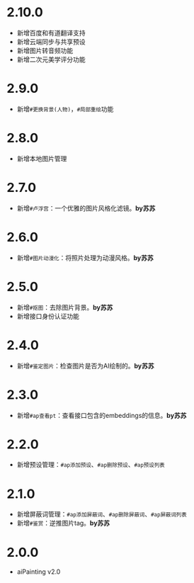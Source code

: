<!--
 * @Author: 渔火Arcadia  https://github.com/yhArcadia
 * @Date: 2022-12-24 02:48:57
 * @LastEditors: 渔火Arcadia
 * @LastEditTime: 2023-01-14 18:48:48
 * @FilePath: \Yunzai-Bot\plugins\ap-plugin\CHANGELOG.md
 * @Description: changeLog
 * 
 * Copyright (c) 2022 by 渔火Arcadia 1761869682@qq.com, All Rights Reserved. 
-->
# 2.10.0

* 新增百度和有道翻译支持
* 新增云端同步与共享预设
* 新增图片转音频功能
* 新增二次元美学评分功能

# 2.9.0

* 新增`#更换背景(人物)`，`#局部重绘`功能

# 2.8.0

* 新增本地图片管理

# 2.7.0

* 新增`#卢浮宫`：一个优雅的图片风格化滤镜。**by苏苏** 

# 2.6.0

* 新增`#图片动漫化`：将照片处理为动漫风格。**by苏苏** 

# 2.5.0

* 新增`#抠图`：去除图片背景。**by苏苏**
* 新增接口身份认证功能

# 2.4.0

* 新增`#鉴定图片`：检查图片是否为AI绘制的。**by苏苏**

# 2.3.0

* 新增`#ap查看pt`：查看接口包含的embeddings的信息。**by苏苏**

# 2.2.0

* 新增预设管理：`#ap添加预设`、`#ap删除预设`、`#ap预设列表`

# 2.1.0

* 新增屏蔽词管理：`#ap添加屏蔽词`、`#ap删除屏蔽词`、`#ap屏蔽词列表`
* 新增`#鉴赏`：逆推图片tag。**by苏苏**

# 2.0.0

* aiPainting v2.0